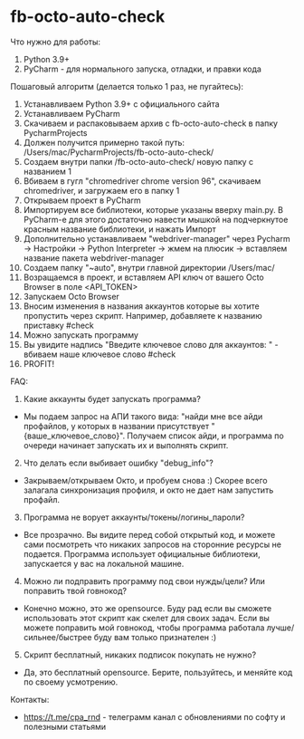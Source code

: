 # fb-octo-auto-check

Что нужно для работы:
1. Python 3.9+
2. PyCharm - для нормального запуска, отладки, и правки кода

Пошаговый алгоритм (делается только 1 раз, не пугайтесь):
1. Устанавливаем Python 3.9+ с официального сайта
2. Устанавливаем PyCharm
3. Скачиваем и распаковываем архив с fb-octo-auto-check в папку PycharmProjects
4. Должен получится примерно такой путь: /Users/mac/PycharmProjects/fb-octo-auto-check/
5. Создаем внутри папки /fb-octo-auto-check/ новую папку с названием 1
6. Вбиваем в гугл "chromedriver chrome version 96", скачиваем chromedriver, и загружаем его в папку 1
7. Открываем проект в PyCharm
8. Импортируем все библиотеки, которые указаны вверху main.py.
В PyCharm-е для этого достаточно навести мышкой на подчеркнутое красным название библиотеки, и нажать Импорт
6. Дополнительно устанавливаем "webdriver-manager" через Pycharm -> Настройки -> Python Interpreter -> жмем на плюсик -> вставляем название пакета webdriver-manager
7. Создаем папку "~auto", внутри главной директории /Users/mac/
8. Возращаемся в проект, и вставляем API ключ от вашего Octo Browser в поле  <API_TOKEN>
9. Запускаем Octo Browser
10. Вносим изменения в названия аккаунтов которые вы хотите пропустить через скрипт. Например, добавляете к названию приставку #check
11. Можно запускать программу
12. Вы увидите надпись "Введите ключевое слово для аккаунтов: " - вбиваем наше ключевое слово #check
13. PROFIT!

FAQ:
1. Какие аккаунты будет запускать программа?
- Мы подаем запрос на АПИ такого вида: "найди мне все айди профайлов, у которых в названии присутствует "{ваше_ключевое_слово}".
Получаем список айди, и программа по очереди начинает запускать их и выполнять скрипт.
2. Что делать если выбивает ошибку "debug_info"?
- Закрываем/открываем Окто, и пробуем снова :) Скорее всего залагала синхронизация профиля, и окто не дает нам запустить профайл.
3. Программа не ворует аккаунты/токены/логины_пароли?
- Все прозрачно. Вы видите перед собой открытый код, и можете сами посмотреть что никаких запросов на сторонние ресурсы не подается. 
Программа использует официальные библиотеки, запускается у вас на локальной машине.
4. Можно ли подправить программу под свои нужды/цели? Или поправить твой говнокод?
- Конечно можно, это же opensource. Буду рад если вы сможете использовать этот скрипт как скелет для своих задач.
Если вы можете поправить мой говнокод, чтобы программа работала лучше/сильнее/быстрее буду вам только признателен :) 
5. Скрипт бесплатный, никаких подписок покупать не нужно?
- Да, это бесплатный opensource. Берите, пользуйтесь, и меняйте код по своему усмотрению.

Контакты:
- https://t.me/cpa_rnd - телеграмм канал с обновлениями по софту и полезными статьями
